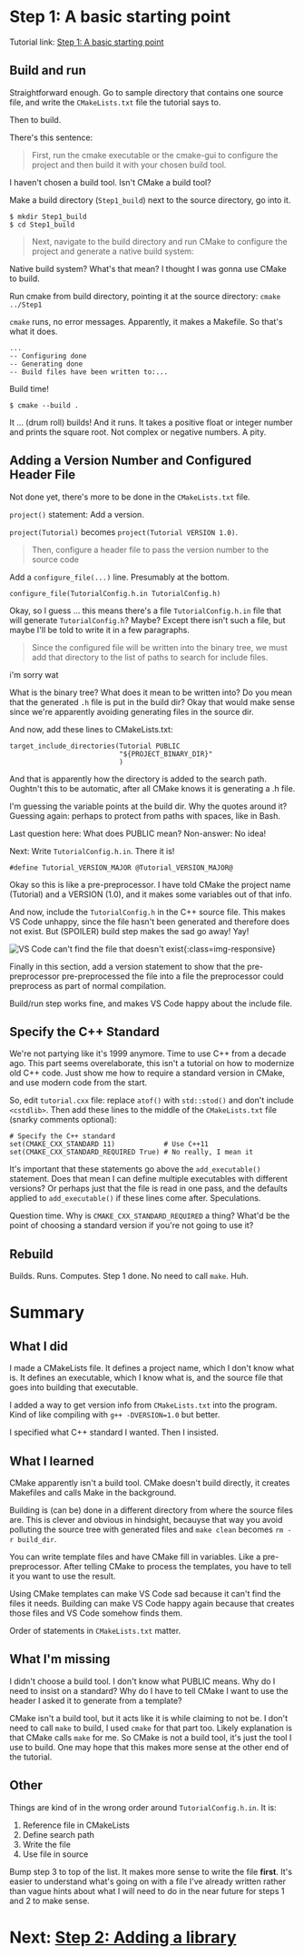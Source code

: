 # Step 1: A basic starting point
Tutorial link: [Step 1: A basic starting point](https://cmake.org/cmake/help/latest/guide/tutorial/A%20Basic%20Starting%20Point.html)

## Build and run

Straightforward enough. Go to sample directory that contains one source file, and write the `CMakeLists.txt` file the tutorial says to.

Then to build. 

There's this sentence:
> First, run the cmake executable or the cmake-gui to configure the project and then build it with your chosen build tool.

I haven't chosen a build tool. Isn't CMake a build tool? 

Make a build directory (`Step1_build`) next to the source directory, go into it. 

```
$ mkdir Step1_build
$ cd Step1_build
```

> Next, navigate to the build directory and run CMake to configure the project and generate a native build system:

Native build system? What's that mean? I thought I was gonna use CMake to build.

Run cmake from build directory, pointing it at the source directory: `cmake ../Step1`

`cmake` runs, no error messages. Apparently, it makes a Makefile. So that's what it does.

```
...
-- Configuring done
-- Generating done
-- Build files have been written to:...
 ```

Build time! 
```
$ cmake --build .
```
It ... (drum roll) builds! And it runs. It takes a positive float or integer number and prints the square root. Not complex or negative numbers. A pity.

## Adding a Version Number and Configured Header File

Not done yet, there's more to be done in the `CMakeLists.txt` file.

`project()` statement: Add a version.

`project(Tutorial)` becomes `project(Tutorial VERSION 1.0)`.

> Then, configure a header file to pass the version number to the source code

Add a `configure_file(...)` line. Presumably at the bottom.

```configure_file(TutorialConfig.h.in TutorialConfig.h)```

Okay, so I guess ... this means there's a file `TutorialConfig.h.in` file that will generate `TutorialConfig.h`? Maybe? Except there isn't such a file, but maybe I'll be told to write it in a few paragraphs.

> Since the configured file will be written into the binary tree, we must add that directory to the list of paths to search for include files.

i'm sorry wat

What is the binary tree? What does it mean to be written into? Do you mean that the generated `.h` file is put in the build dir? Okay that would make sense since we're apparently avoiding generating files in the source dir.

And now, add these lines to CMakeLists.txt:
```
target_include_directories(Tutorial PUBLIC
                           "${PROJECT_BINARY_DIR}"
                           )
```
And that is apparently how the directory is added to the search path. Oughtn't this to be automatic, after all CMake knows it is generating a .h file. 

I'm guessing the variable points at the build dir.
Why the quotes around it? Guessing again: perhaps to protect from paths with spaces, like in Bash.

Last question here: What does PUBLIC mean? Non-answer: No idea!

Next: Write `TutorialConfig.h.in`. There it is!
```
#define Tutorial_VERSION_MAJOR @Tutorial_VERSION_MAJOR@
```
Okay so this is like a pre-preprocessor. I have told CMake the project name (Tutorial) and a VERSION (1.0), and it makes some variables out of that info.

And now, include the `TutorialConfig.h` in the C++ source file. This makes <span title="Visual Studio Code: An extensible code editor not related to Visual Studio. Good editor, misleading name that probably helped it get popular.">VS Code</span> unhappy, since the file hasn't been generated and therefore does not exist. But (SPOILER) build step makes the sad go away! Yay!

![VS Code can't find the file that doesn't exist](illustrations/vscode-unhappy.png "VS Code shows sad squiggles under the filename in the statement '#include <TutorialConfig.h>'"){:class=img-responsive}

Finally in this section, add a version statement to show that the pre-preprocessor pre-preprocessed the file into a file the preprocessor could preprocess as part of normal compilation.

Build/run step works fine, and makes VS Code happy about the include file.

## Specify the C++ Standard
We're not partying like it's 1999 anymore. Time to use C++ from a decade ago. This part seems overelaborate, this isn't a tutorial on how to modernize old C++ code. Just show me how to require a standard version in CMake, and use modern code from the start.

So, edit `tutorial.cxx` file: replace `atof()` with `std::stod()` and don't include `<cstdlib>`. Then add these lines to the middle of the `CMakeLists.txt` file (snarky comments optional):
```
# Specify the C++ standard
set(CMAKE_CXX_STANDARD 11)            # Use C++11
set(CMAKE_CXX_STANDARD_REQUIRED True) # No really, I mean it
```

It's important that these statements go above the `add_executable()` statement. Does that mean I can define multiple executables with different versions? Or perhaps just that the file is read in one pass, and the defaults applied to `add_executable()` if these lines come after. Speculations.

Question time. 
Why is `CMAKE_CXX_STANDARD_REQUIRED` a thing? What'd be the point of choosing a standard version if you're not going to use it?

## Rebuild
Builds. Runs. Computes. Step 1 done. No need to call `make`. Huh.
# Summary

## What I did

I made a CMakeLists file. It defines a project name, which I don't know what is. It defines an executable, which I know what is, and the source file that goes into building that executable.

I added a way to get version info from `CMakeLists.txt` into the program. Kind of like compiling with `g++ -DVERSION=1.0` but better.

I specified what C++ standard I wanted. Then I insisted.

## What I learned

CMake apparently isn't a build tool. CMake doesn't build directly, it creates Makefiles and calls Make in the background.

Building is (can be) done in a different directory from where the source files are. This is clever and obvious in hindsight, becauyse that way you avoid polluting the source tree with generated files and `make clean` becomes `rm -r build_dir`.

You can write template files and have CMake fill in variables. Like a pre-preprocessor. After telling CMake to process the templates, you have to tell it you want to use the result.

Using CMake templates can make VS Code sad because it can't find the files it needs. Building can make VS Code happy again because that creates those files and VS Code somehow finds them.

Order of statements in `CMakeLists.txt` matter.


## What I'm missing
I didn't choose a build tool. I don't know what PUBLIC means. Why do I need to insist on a standard? Why do I have to tell CMake I want to use the header I asked it to generate from a template?

CMake isn't a build tool, but it acts like it is while claiming to not be. I don't need to call `make` to build, I used `cmake` for that part too. Likely explanation is that CMake calls `make` for me. So CMake is not a build tool, it's just the tool I use to build. One may hope that this makes more sense at the other end of the tutorial.
## Other

Things are kind of in the wrong order around `TutorialConfig.h.in`. It is:

1. Reference file in CMakeLists
2. Define search path
3. Write the file
4. Use file in source

Bump step 3 to top of the list.  It makes more sense to write the file **first**. It's easier to understand what's going on with a file I've already written rather than vague hints about what I will need to do in the near future for steps 1 and 2 to make sense.


# Next: [Step 2: Adding a library](step02.html)
